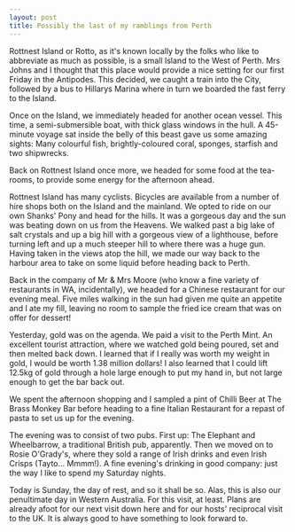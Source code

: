 ```yaml
---
layout: post
title: Possibly the last of my ramblings from Perth
---
```


Rottnest Island or Rotto, as it's known locally by the folks who like to
abbreviate as much as possible, is a small Island to the West of Perth. Mrs
Johns and I thought that this place would provide a nice setting for our first
Friday in the Antipodes. This decided, we caught a train into the City, followed
by a bus to Hillarys Marina where in turn we boarded the fast ferry to the
Island.


Once on the Island, we immediately headed for another ocean vessel. This time, a
semi-submersible boat, with thick glass windows in the hull. A 45-minute voyage
sat inside the belly of this beast gave us some amazing sights: Many colourful
fish, brightly-coloured coral, sponges, starfish and two shipwrecks.


Back on Rottnest Island once more, we headed for some food at the tea-rooms, to
provide some energy for the afternoon ahead. 


Rottnest Island has many cyclists. Bicycles are available from a number of hire
shops both on the Island and the mainland. We opted to ride on our own Shanks'
Pony and head for the hills. It was a gorgeous day and the sun was beating down
on us from the Heavens. We walked past a big lake of salt crystals and up a big
hill with a gorgeous view of a lighthouse, before turning left and up a much
steeper hill to where there was a huge gun. Having taken in the views atop the
hill, we made our way back to the harbour area to take on some liquid before
heading back to Perth.


Back in the company of Mr &amp; Mrs Moore (who know a fine variety of
restaurants in WA, incidentally), we headed for a Chinese restaurant for our
evening meal. Five miles walking in the sun had given me quite an appetite and I
ate my fill, leaving no room to sample the fried ice cream that was on offer for
dessert!


Yesterday, gold was on the agenda. We paid a visit to the Perth Mint. An
excellent tourist attraction, where we watched gold being poured, set and then
melted back down. I learned that if I really was worth my weight in gold, I
would be worth 1.38 million dollars! I also learned that I could lift 12.5kg of
gold through a hole large enough to put my hand in, but not large enough to get
the bar back out.


We spent the afternoon shopping and I sampled a pint of Chilli Beer at The Brass
Monkey Bar before heading to a fine Italian Restaurant for a repast of pasta to
set us up for the evening. 


The evening was to consist of two pubs. First up: The Elephant and Wheelbarrow,
a traditional British pub, apparently. Then we moved on to Rosie O'Grady's,
where they sold a range of Irish drinks and even Irish Crisps (Tayto... Mmmm!).
A fine evening's drinking in good company: just the way I like to spend my
Saturday nights.


Today is Sunday, the day of rest, and so it shall be so. Alas, this is also our
penultimate day in Western Australia. For this visit, at least. Plans are
already afoot for our next visit down here and for our hosts' reciprocal visit
to the UK. It is always good to have something to look forward to.

